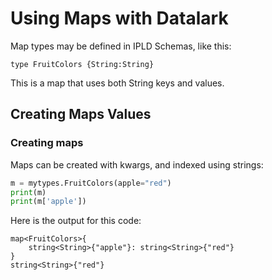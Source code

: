Using Maps with Datalark
==========================

Map types may be defined in IPLD Schemas, like this:

[testmark]:# (hello-maps/schema)
```ipldsch
type FruitColors {String:String}
```

This is a map that uses both String keys and values.

Creating Maps Values
---------------------

### Creating maps

Maps can be created with kwargs, and indexed using strings:

[testmark]:# (hello-maps/hello-maps/create-kwargs/script.various/kwargs)
```python
m = mytypes.FruitColors(apple="red")
print(m)
print(m['apple'])
```

Here is the output for this code:

[testmark]:# (hello-maps/hello-maps/create-kwargs/output)
```text
map<FruitColors>{
	string<String>{"apple"}: string<String>{"red"}
}
string<String>{"red"}
```
